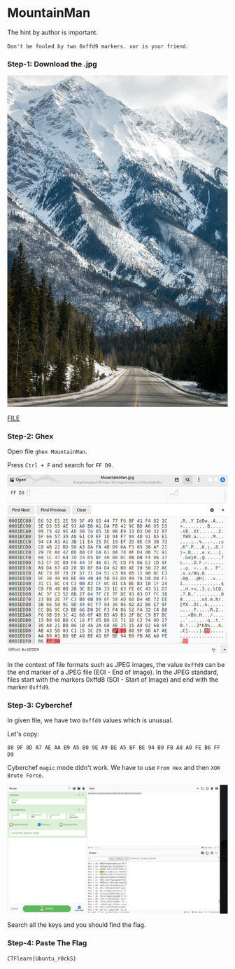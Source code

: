 # MountainMan       

The hint by author is important.

`Don't be fooled by two 0xffd9 markers. xor is your friend.`

### Step-1: Download the .jpg

![jpg](MountainMan.jpg)

[FILE](MountainMan.jpg)

### Step-2: Ghex 

Open file `ghex MountainMan`.

Press `Ctrl + F` and search for `FF D9`.

![ghex](mountainghex.png)

In the context of file formats such as JPEG images, the value `0xffd9` can be the end marker of a JPEG file (EOI - End of Image). In the JPEG standard, files start with the markers 0xffd8 (SOI - Start of Image) and end with the marker `0xffd9`.

### Step-3: Cyberchef

In given file, we have two `0xffd9` values which is unusual.

Let's copy:

```
88 9F 8D A7 AE AA B9 A5 B0 9E A9 BE A5 BF BE 94 B9 FB A8 A0 FE B6 FF D9
```

Cyberchef `magic` mode didn't work. We have to use `From Hex` and then `XOR Brute Force`.

![Cyberchef](mountaincyberchef.png)

Search all the keys and you should find the flag.

### Step-4: Paste The Flag

```
CTFlearn{Ubuntu_r0ck5}
```